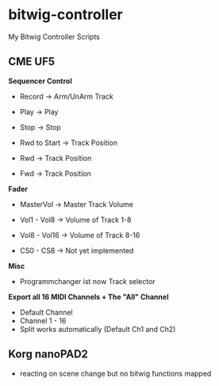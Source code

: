bitwig-controller
=================

My Bitwig Controller Scripts

CME UF5
-------

**Sequencer Control**

  * Record -> Arm/UnArm Track
  * Play -> Play
  * Stop -> Stop

  * Rwd to Start -> Track Position
  * Rwd -> Track Position
  * Fwd -> Track Position

**Fader**

 * MasterVol -> Master Track Volume
 * Vol1 - Vol8 -> Volume of Track 1-8
 * Vol8 - Vol16 -> Volume of Track 8-16

 * CS0 - CS8 -> Not yet implemented

**Misc**
 * Programmchanger ist now Track selector

**Export all 16 MIDI Channels + The "All" Channel**

  * Default Channel
  * Channel 1 - 16
  * Split works automatically (Default Ch1 and Ch2)

Korg nanoPAD2
-------------

* reacting on scene change but no bitwig functions mapped
